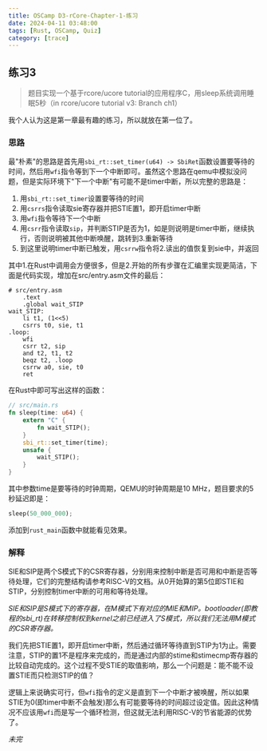 ```yaml
---
title: OSCamp D3-rCore-Chapter-1-练习
date: 2024-04-11 03:48:00
tags: [Rust, OSCamp, Quiz]
category: [trace]
---
```


## 练习3
> 题目实现一个基于rcore/ucore tutorial的应用程序C，用sleep系统调用睡眠5秒（in rcore/ucore tutorial v3: Branch ch1）

我个人认为这是第一章最有趣的练习，所以就放在第一位了。

### 思路

最"朴素"的思路是首先用`sbi_rt::set_timer(u64) -> SbiRet`函数设置要等待的时间，然后用`wfi`指令等到下一个中断即可。虽然这个思路在qemu中模拟没问题，但是实际环境下"下一个中断"有可能不是timer中断，所以完整的思路是：

1. 用`sbi_rt::set_timer`设置要等待的时间
2. 用`csrrs`指令读取sie寄存器并把STIE置1，即开启timer中断
3. 用`wfi`指令等待下一个中断
4. 用`csrr`指令读取`sip`，并判断STIP是否为1，如是则说明是timer中断，继续执行，否则说明被其他中断唤醒，跳转到3.重新等待
5. 到这里说明timer中断已触发，用`csrrw`指令将2.读出的值恢复到sie中，并返回

其中1.在Rust中调用会方便很多，但是2.开始的所有步骤在汇编里实现更简洁，下面是代码实现，增加在src/entry.asm文件的最后：

```assembly
# src/entry.asm
    .text
    .global wait_STIP
wait_STIP:
    li t1, (1<<5)
	csrrs t0, sie, t1
.loop:
    wfi
    csrr t2, sip
    and t2, t1, t2
    beqz t2, .loop
    csrrw a0, sie, t0
    ret
```

在Rust中即可写出这样的函数：

```Rust
// src/main.rs
fn sleep(time: u64) {
    extern "C" {
        fn wait_STIP();
    }
    sbi_rt::set_timer(time);
    unsafe {
        wait_STIP();
    }
}
```

其中参数time是要等待的时钟周期，QEMU的时钟周期是10 MHz，题目要求的5秒延迟即是：

```Rust
sleep(50_000_000);
```

添加到`rust_main`函数中就能看见效果。

### 解释
SIE和SIP是两个S模式下的CSR寄存器，分别用来控制中断是否可用和中断是否等待处理，它们的完整结构请参考RISC-V的文档。从0开始算的第5位即STIE和STIP，分别控制timer中断的可用和等待处理。

*SIE和SIP是S模式下的寄存器，在M模式下有对应的MIE和MIP。bootloader(即教程的sbi_rt)在转移控制权到kernel之前已经进入了S模式，所以我们无法用M模式的CSR寄存器。*

我们先把STIE置1，即开启timer中断，然后通过循环等待直到STIP为1为止。需要注意，STIP的置1不是程序来完成的，而是通过内部的stime和stimecmp寄存器的比较自动完成的。这个过程不受STIE的取值影响，那么一个问题是：能不能不设置STIE而只检测STIP的值？

逻辑上来说确实可行，但`wfi`指令的定义是直到下一个中断才被唤醒，所以如果STIE为0(即timer中断不会触发)那么有可能要等待的时间超过设定值。因此这种情况不应该用`wfi`而是写一个循环检测，但这就无法利用RISC-V的节省能源的优势了。

_未完_